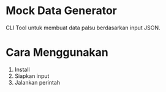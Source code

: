 # Mock Data Generator
CLI Tool untuk membuat data palsu berdasarkan input JSON.

# Cara Menggunakan
1. Install
2. Siapkan input
3. Jalankan perintah